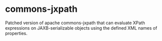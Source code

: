 # commons-jxpath
Patched version of apache commons-jxpath that can evaluate XPath expressions on JAXB-serializable objects using the defined XML names of properties.
